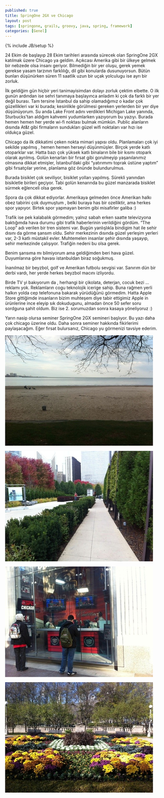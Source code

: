 ```yaml
---
published: true
title: SpringOne 2GX ve Chicago
layout: post
tags: [springone, grails, groovy, java, spring, framework]
categories: [Genel]
---
```

{% include JB/setup %}


24 Ekim de başlayıp 28 Ekim tarihleri arasında sürecek olan SpringOne 2GX katılmak üzere Chicago ya geldim. Açıkcası Amerika gibi bir ülkeye gelmek bir nebzede olsa insanı geriyor. Bilmediğin bir yer oluşu, gerek yemek gerekse yasam tarzının farklılığı, dil gibi konularda dusunuyorsun. Bütün bunları düşünürken süren 11 saatlik uzun bir uçak yolculugu ise ayrı bir zorluk.

İlk geldiğim gün hiçbir yeri tanimayisimdan dolayı zorluk çektim elbette. O ilk gunün ardından ise sehri tanımaya başlayınca anladım ki çok da farklı bir yer değil burası. Tam tersine İstanbul da sahip olamadığımız o kadar çok güzellikleri var ki burada; kesinlikle görülmesi gereken yerlerden bir yer diye düşünüyorum. Su anda Lake Front adını verdikleri Michigan Lake yanında, Sturbucks’tan aldığım kahvemi yudumlarken yazıyorum bu yazıyı. Burada hemen hemen her yerde wi-fi noktası bulmak mümkün. Public alanların dısında At&t gibi firmaların sundukları güzel wifi noktaları var hızı ise oldukça güzel.

Chicago da ilk dikkatimi çeken nokta mimari yapısı oldu. Planlamaları çok iyi sekilde yapılmış , hemen hemen herseyi düşünmüşler. Birçok yerde katlı otoparklar var. Hatta bazı çok yüksek katlı binaların bile bir kısmı otopark olarak ayrılmış. Golün kenarları bir fırsat gibi gorulmeyip yaşanılanımız olmasına dikkat etmişler, İstanbul’daki gibi “yatırımımı toprak üstüne yaptım” gibi fırsatçılar yerine, planlama göz önünde bulundurulmus.

Burada bisiklet çok seviliyor, bisiklet yolları yapılmış. Sürekli yanından bisikletle birileri geçiyor. Tabi golün kenarında bu güzel manzarada bisiklet sürmek eğlenceli olsa gerek.

Spora da çok dikkat ediyorlar. Amerikaya gelmeden önce Amerikan halkı obez tabirini çok duymuştum , belki buraya has bir ozelliktir, ama herkes spor yapıyor. Birtek spor yapmayan benim gibi misafirler galiba :)

Trafik ise pek kalabalık görmedim; yalnız sabah erken saatte televizyona baktığımda hava durumu gibi trafik haberlerinin verildiğini gördüm. “The Loop” adı verilen bir tren sistemi var. Bugün yanlışlıkla bindigim hat ile sehir dısını da görme şansım oldu. Sehir merkezinin dısında güzel yerleşim yerleri var, 2-3 katlı müstakil evler. Muhtemelen insanlar şehir dısında yaşayıp, sehir merkezinde çalışıyor. Trafiğin nedeni bu olsa gerek.

Benim şansıma mı bilmiyorum ama geldiğimden beri hava güzel. Duyumlarına göre havası istanbuldan biraz soğukmuş.

İnanılmaz bir beyzbol, golf ve Amerikan futbolu sevgisi var. Sanırım dün bir derbi vardı, her yerde herkes beyzbol macını izliyordu.

Birde TV yi bakıyorum da , herhangi bir çikolata, deterjan, cocuk bezi … reklamı yok. Reklamların cogu teknolojik icerige sahip. Buna rağmen yerli halkın yolda cep telefonuna bakarak yürüdüğünü görmedim. Hatta Apple Store gittiğimde insanların bizim muhteşem diye tabir ettigimiz Apple in ürünlerine ince eleyip sık dokudugunu, almadan önce 50 sefer soru sordguna şahit oldum. Biz ise 2. sorumuzdan sonra kasaya yöneliyoruz :)

Yarın nasip olursa seminer SpringOne 2GX semineri başlıyor. Bu yazı daha çok chicago üzerine oldu. Daha sonra seminer hakkında fikirlerimi paylaşacağım. Eğer fırsat bulursanız, Chicago yu görmenizi tavsiye ederim.

![Chicago ](/images/chicago-1.jpg)

![Chicago ](/images/chicago-2.jpg)

![Chicago ](/images/chicago-3.jpg)

![Chicago ](/images/chicago-4.jpg)